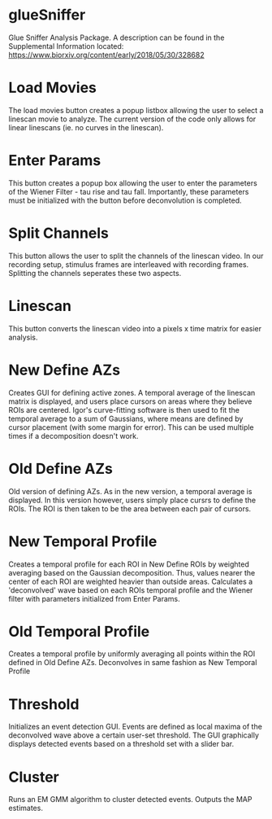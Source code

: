 # glueSniffer
Glue Sniffer Analysis Package. A description can be found in the Supplemental Information located: https://www.biorxiv.org/content/early/2018/05/30/328682

# Load Movies
The load movies button creates a popup listbox allowing the user to select a linescan movie to analyze. The current version of the code only allows for linear linescans (ie. no curves in the linescan). 

# Enter Params
This button creates a popup box allowing the user to enter the parameters of the Wiener Filter - tau rise and tau fall. Importantly, these parameters must be initialized with the button before deconvolution is completed. 

# Split Channels
This button allows the user to split the channels of the linescan video. In our recording setup, stimulus frames are interleaved with recording frames. Splitting the channels seperates these two aspects.

# Linescan
This button converts the linescan video into a pixels x time matrix for easier analysis. 

# New Define AZs
Creates GUI for defining active zones. A temporal average of the linescan matrix is displayed, and users place cursors on areas where they believe ROIs are centered. Igor's curve-fitting software is then used to fit the temporal average to a sum of Gaussians, where means are defined by cursor placement (with some margin for error). This can be used multiple times if a decomposition doesn't work.

# Old Define AZs
Old version of defining AZs. As in the new version, a temporal average is displayed. In this version however, users simply place cursrs to define the ROIs. The ROI is then taken to be the area between each pair of cursors.

# New Temporal Profile
Creates a temporal profile for each ROI in New Define ROIs by weighted averaging based on the Gaussian decomposition. Thus, values nearer the center of each ROI are weighted heavier than outside areas. Calculates a 'deconvolved' wave based on each ROIs temporal profile and the Wiener filter with parameters initialized from Enter Params.

# Old Temporal Profile
Creates a temporal profile by uniformly averaging all points within the ROI defined in Old Define AZs. Deconvolves in same fashion as New Temporal Profile

# Threshold
Initializes an event detection GUI. Events are defined as local maxima of the deconvolved wave above a certain user-set threshold. The GUI graphically displays detected events based on a threshold set with a slider bar.

# Cluster
Runs an EM GMM algorithm to cluster detected events. Outputs the MAP estimates.
